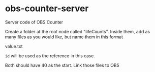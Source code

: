 # obs-counter-server
Server code of OBS Counter

Create a folder at the root node called "lifeCounts". Inside them, add as many files as you would like, but name them in this format

value<id>.txt

`id` will be used as the reference in this case. 

Both should have 40 as the start. Link those files to OBS